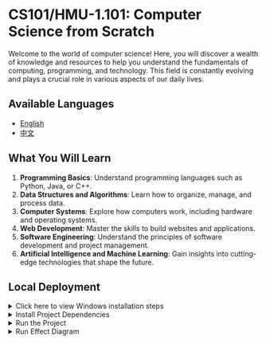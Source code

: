 # CS101/HMU-1.101: Computer Science from Scratch

Welcome to the world of computer science! Here, you will discover a wealth of knowledge and resources to help you understand the fundamentals of computing, programming, and technology. This field is constantly evolving and plays a crucial role in various aspects of our daily lives.

## Available Languages
- [English](README.md)
- [中文](README-ZH.md)

## What You Will Learn

1. **Programming Basics**: Understand programming languages such as Python, Java, or C++.
2. **Data Structures and Algorithms**: Learn how to organize, manage, and process data.
3. **Computer Systems**: Explore how computers work, including hardware and operating systems.
4. **Web Development**: Master the skills to build websites and applications.
5. **Software Engineering**: Understand the principles of software development and project management.
6. **Artificial Intelligence and Machine Learning**: Gain insights into cutting-edge technologies that shape the future.

## Local Deployment

<details>
<summary>Click here to view Windows installation steps</summary>

1. Visit the [Python official website](https://www.python.org/downloads/).
2. Click the “Download Python” button to download the latest version of the installer.
3. Run the downloaded installer.
4. In the installation interface, make sure to check the “Add Python to PATH” option.
5. Click “Install Now” to proceed with the installation.
6. After installation, open the command prompt and enter the following command to verify the installation:
   ```cmd
   python --version
   ```
7. You may need to restart the terminal or manually update the environment variables; it is recommended to restart your operating system to ensure the settings take effect.

</details>

<details>
<summary>Install Project Dependencies</summary>

This course uses `mkdocs`, and you can install the dependencies using `pip`:
```bash
pip install -r requirements.txt
```

</details>

<details>
<summary>Run the Project</summary>

Use the following command to start the project:
```bash
mkdocs serve
```

</details>

<details>
<summary>Run Effect Diagram</summary>

![renderings.png](img/renderings.png)

If everything goes smoothly, you can access [http://127.0.0.1:8000/](http://127.0.0.1:8000/) to view this course locally.

</details>